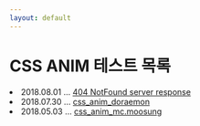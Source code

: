 ```yaml
---
layout: default
---
```

# CSS ANIM 테스트 목록

<!-- blog post contents : described as { { content } } -->
<article class="post">


  <!-- 도라에몽 -->
  <li>
    2018.08.01 ...
      <a href="{{ site.baseurl }}/404">
        404 NotFound server response </a>
      <br>
  </li>  


  <!-- 도라에몽 -->
  <li>
    2018.07.30 ...
      <a href="{{ site.baseurl }}/docs/css_anim_doraemon">
        css_anim_doraemon </a>
      <br>
  </li>  


  <!-- MC.무성 -->
  <li>
    2018.05.03 ...
      <a href="{{ site.baseurl }}/docs/css_anim_mcmoosung">
        css_anim_mc.moosung </a>
      <br>
  </li>  


</article>

